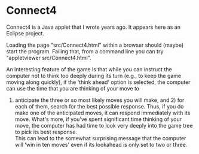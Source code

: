 Connect4
===========

Connect4 is a Java applet that I wrote years ago.  It appears here as an Eclipse project.

Loading the page "src/Connect4.html" within a browser should (maybe) start the program.
Failing that, from a command line you can try "appletviewer src/Connect4.html".

An interesting feature of the game is that while you can instruct the computer not to think 
too deeply during its turn (e.g., to keep the game moving along quickly), if the 'think ahead'
option is selected, the computer can use the time that you are thinking of your move to 
1) anticipate the three or so most likely moves you will make, and 2) for each of them, search 
for the best possible response.  Thus, if you do make one of the anticipated moves, it can respond
immediately with its move.  What's more, if you've spent significant time thinking of your move,
the computer has had time to look very deeply into the game tree to pick its best response.  
This can lead to the somewhat surprising message that the computer will 'win in ten moves' even 
if its lookahead is only set to two or three.

